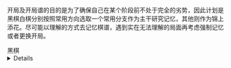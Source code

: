 开局及开局谱的目的是为了确保自己在某个阶段前不处于完全的劣势，因此计划是黑棋白棋分别按照常用方向选取一个常用分支作为主干研究记忆，其他则作为锦上添花。尽可能以理解的方式去记忆棋谱，遇到实在无法理解的局面再考虑强制记忆或者更换开局。


<summary>黑棋</summary>
<details>
![[Pasted image 20250122212752.png]]
斜开系
* [[※Heath-bat.canvas|※Heath-bat(f5f6e6d6e7g5c5系)]]
![[Pasted image 20250122213008.png]]
垂直开系
* [[※Leader tiger.canvas|※Leader tiger]]
</details>